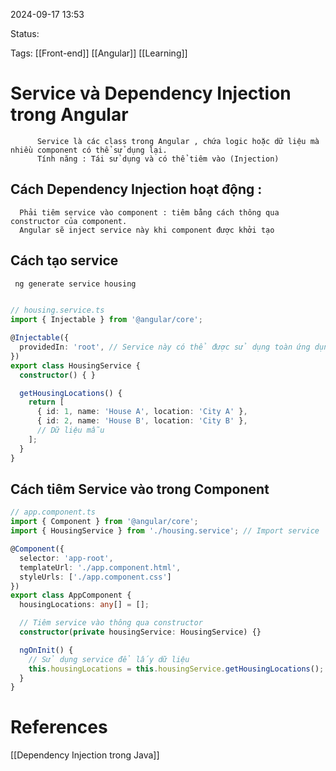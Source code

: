 
2024-09-17 13:53

Status:

Tags: [[Front-end]] [[Angular]] [[Learning]]

# Service và Dependency Injection trong Angular
          Service là các class trong Angular , chứa logic hoặc dữ liệu mà nhiều component có thể sử dụng lại. 
          Tính năng : Tái sử dụng và có thể tiêm vào (Injection)

## Cách Dependency Injection hoạt động :

      Phải tiêm service vào component : tiêm bằng cách thông qua constructor của component.
      Angular sẽ inject service này khi component được khởi tạo
## Cách tạo service 

```bash
 ng generate service housing
```
          
```typescript 

// housing.service.ts
import { Injectable } from '@angular/core';

@Injectable({
  providedIn: 'root', // Service này có thể được sử dụng toàn ứng dụng
})
export class HousingService {
  constructor() { }

  getHousingLocations() {
    return [
      { id: 1, name: 'House A', location: 'City A' },
      { id: 2, name: 'House B', location: 'City B' },
      // Dữ liệu mẫu
    ];
  }
}

```

## Cách tiêm Service vào trong Component

```typescript
// app.component.ts
import { Component } from '@angular/core';
import { HousingService } from './housing.service'; // Import service

@Component({
  selector: 'app-root',
  templateUrl: './app.component.html',
  styleUrls: ['./app.component.css']
})
export class AppComponent {
  housingLocations: any[] = [];

  // Tiêm service vào thông qua constructor
  constructor(private housingService: HousingService) {}

  ngOnInit() {
    // Sử dụng service để lấy dữ liệu
    this.housingLocations = this.housingService.getHousingLocations();
  }
}


```
# References

[[Dependency Injection trong Java]]



